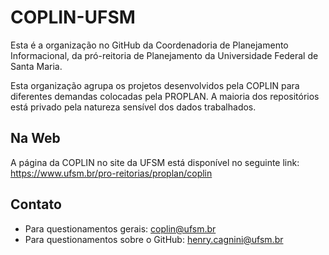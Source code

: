 # COPLIN-UFSM

Esta é a organização no GitHub da Coordenadoria de Planejamento Informacional, da pró-reitoria de Planejamento da Universidade Federal de Santa Maria.

Esta organização agrupa os projetos desenvolvidos pela COPLIN para diferentes demandas colocadas pela PROPLAN. A maioria dos repositórios está privado 
pela natureza sensível dos dados trabalhados.

## Na Web

A página da COPLIN no site da UFSM está disponível no seguinte link: https://www.ufsm.br/pro-reitorias/proplan/coplin

## Contato

* Para questionamentos gerais: [coplin@ufsm.br]()
* Para questionamentos sobre o GitHub: [henry.cagnini@ufsm.br]()
